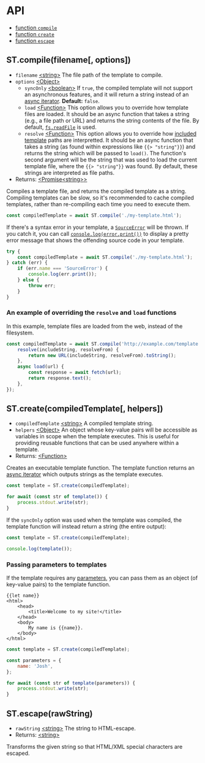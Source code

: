 # API

- [function `compile`](#stcompilefilename-options)
- [function `create`](#stcreatecompiledtemplate-helpers)
- [function `escape`](#stescapeinputstring)

## ST.compile(filename[, options])

- `filename` [&lt;string&gt;][string] The file path of the template to compile.
- `options` [&lt;Object&gt;][Object]
	- `syncOnly` [&lt;boolean&gt;][boolean] If `true`, the compiled template will not support an asynchronous features, and it will return a string instead of an [async iterator]((https://developer.mozilla.org/en-US/docs/Web/JavaScript/Reference/Iteration_protocols#the_async_iterator_and_async_iterable_protocols)). **Default:** `false`.
	- `load` [&lt;Function&gt;][Function] This option allows you to override how template files are loaded. It should be an async function that takes a string (e.g., a file path or URL) and returns the string contents of the file. By default, [`fs.readFile`](https://nodejs.org/api/fs.html#fspromisesreadfilepath-options) is used.
	- `resolve` [&lt;Function&gt;][Function] This option allows you to override how [included template](./lang.md#included-templates) paths are interpretted. It should be an async function that takes a string (as found within expressions like `{{> "string"}}`) and returns the string which will be passed to `load()`. The function's second argument will be the string that was used to load the current template file, where the `{{> "string"}}` was found. By default, these strings are interpreted as file paths.
- Returns: [&lt;Promise][Promise][&lt;string&gt;][string][&gt;][Promise]

Compiles a template file, and returns the compiled template as a string. Compiling templates can be slow, so it's recommended to cache compiled templates, rather than re-compiling each time you need to execute them.

```js
const compiledTemplate = await ST.compile('./my-template.html');
```

If there's a syntax error in your template, a [`SourceError`](https://github.com/WiseLibs/super-sources?tab=readme-ov-file#class-sourceerror) will be thrown. If you catch it, you can call [`console.log(error.print())`](https://github.com/WiseLibs/super-sources?tab=readme-ov-file#errorprintoptions---string) to display a pretty error message that shows the offending source code in your template.

```js
try {
    const compiledTemplate = await ST.compile('./my-template.html');
} catch (err) {
    if (err.name === 'SourceError') {
        console.log(err.print());
    } else {
        throw err;
    }
}
```

### An example of overriding the `resolve` and `load` functions

In this example, template files are loaded from the web, instead of the filesystem.

```js
const compiledTemplate = await ST.compile('http://example.com/template.html', {
    resolve(includeString, resolveFrom) {
        return new URL(includeString, resolveFrom).toString();
    },
    async load(url) {
        const response = await fetch(url);
        return response.text();
    },
});
```

## ST.create(compiledTemplate[, helpers])

- `compiledTemplate` [&lt;string&gt;][string] A compiled template string.
- `helpers` [&lt;Object&gt;][Object] An object whose key-value pairs will be accessible as variables in scope when the template executes. This is useful for providing reusable functions that can be used anywhere within a template.
- Returns: [&lt;Function&gt;][Function]

Creates an executable template function. The template function returns an [async iterator](https://developer.mozilla.org/en-US/docs/Web/JavaScript/Reference/Iteration_protocols#the_async_iterator_and_async_iterable_protocols) which outputs strings as the template executes.

```js
const template = ST.create(compiledTemplate);

for await (const str of template()) {
    process.stdout.write(str);
}
```

If the `syncOnly` option was used when the template was compiled, the template function will instead return a string (the entire output):

```js
const template = ST.create(compiledTemplate);

console.log(template());
```

### Passing parameters to templates

If the template requires any [parameters](./lang.md#template-parameters), you can pass them as an object (of key-value pairs) to the template function.

```
{{let name}}
<html>
    <head>
        <title>Welcome to my site!</title>
    </head>
    <body>
        My name is {{name}}.
    </body>
</html>
```

```js
const template = ST.create(compiledTemplate);

const parameters = {
    name: 'Josh',
};

for await (const str of template(parameters)) {
    process.stdout.write(str);
}
```

## ST.escape(rawString)

- `rawString` [&lt;string&gt;][string] The string to HTML-escape.
- Returns: [&lt;string&gt;][string]

Transforms the given string so that HTML/XML special characters are escaped.



[any]: https://developer.mozilla.org/en-US/docs/Web/JavaScript/Data_structures#Data_types
[undefined]: https://developer.mozilla.org/en-US/docs/Web/JavaScript/Data_structures#undefined_type
[null]: https://developer.mozilla.org/en-US/docs/Web/JavaScript/Data_structures#null_type
[boolean]: https://developer.mozilla.org/en-US/docs/Web/JavaScript/Data_structures#Boolean_type
[number]: https://developer.mozilla.org/en-US/docs/Web/JavaScript/Data_structures#Number_type
[string]: https://developer.mozilla.org/en-US/docs/Web/JavaScript/Data_structures#String_type
[Array]: https://developer.mozilla.org/en-US/docs/Web/JavaScript/Reference/Global_Objects/Array
[Object]: https://developer.mozilla.org/en-US/docs/Web/JavaScript/Reference/Global_Objects/Object
[Function]: https://developer.mozilla.org/en-US/docs/Web/JavaScript/Reference/Global_Objects/Function
[Promise]: https://developer.mozilla.org/en-US/docs/Web/JavaScript/Reference/Global_Objects/Promise
